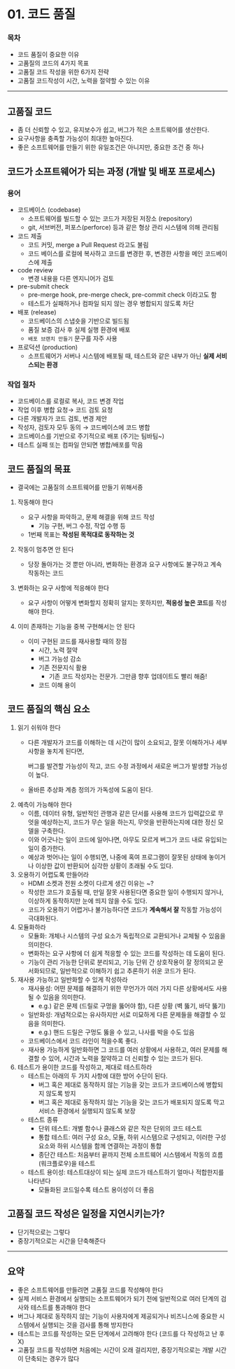 # 01. 코드 품질

### 목차

- 코드 품질이 중요한 이유
- 고품질의 코드의 4가지 목표
- 고품질 코드 작성을 위한 6가지 전략
- 고품질 코드작성이 시간, 노력을 절약할 수 있는 이유

---

## 고품질 코드

- 좀 더 신뢰할 수 있고, 유지보수가 쉽고, 버그가 적은 소프트웨어를 생산한다.
- 요구사항을 충족할 가능성이 최대한 높아진다.
- 좋은 소프트웨어를 만들기 위한 유일조건은 아니지만, 중요한 조건 중 하나

## 코드가 소프트웨어가 되는 과정 (개발 및 배포 프로세스)

### 용어

- 코드베이스 (codebase)
    - 소프트웨어를 빌드할 수 있는 코드가 저장된 저장소 (repository)
    - git, 서브버전, 퍼포스(perforce) 등과 같은 형상 관리 시스템에 의해 관리됨
- 코드 제출
    - 코드 커밋, merge a Pull Request 라고도 불림
    - 코드 베이스를 로컬에 복사하고 코드를 변경한 후, 변경한 사항을 메인 코드베이스에 제출
- code review
    - 변경 내용을 다른 엔지니어가 검토
- pre-submit check
    - pre-merge hook, pre-merge check, pre-commit check 이라고도 함
    - 테스트가 실패하거나 컴파일 되지 않는 경우 병합되지 않도록 차단
- 배포 (release)
    - 코드베이스의 스냅숏을 기반으로 빌드됨
    - 품질 보증 검사 후 실제 실행 환경에 배포
    - `배포 브랜치 만들기` 문구를 자주 사용
- 프로덕션 (production)
    - 소프트웨어가 서버나 시스템에 배포될 때, 테스트와 같은 내부가 아닌 **실제 서비스되는 환경**

### 작업 절차

- 코드베이스를 로컬로 복사, 코드 변경 작업
- 작업 이후 병합 요청→ 코드 검토 요청
- 다른 개발자가 코드 검토, 변경 제안
- 작성자, 검토자 모두 동의 → 코드베이스에 코드 병합
- 코드베이스를 기반으로 주기적으로 배포 (주기는 팀바팀~)
- 테스트 실패 또는 컴파일 안되면 병합/배포를 막음

## 코드 품질의 목표

- 결국에는 고품질의 소프트웨어를 만들기 위해서죵

1. 작동해야 한다
    - 요구 사항을 파악하고, 문제 해결을 위해 코드 작성
        - 기능 구현, 버그 수정, 작업 수행 등
    - 1번째 목표는 **작성된 목적대로 동작하는 것**

2. 작동이 멈추면 안 된다
    - 당장 돌아가는 것 뿐만 아니라, 변화하는 환경과 요구 사항에도 불구하고 계속 작동하는 코드

3. 변화하는 요구 사항에 적응해야 한다
    - 요구 사항이 어떻게 변화할지 정확히 알지는 못하지만, **적응성 높은 코드**를 작성해야 한다.

4. 이미 존재하는 기능을 중복 구현해서는 안 된다
    - 이미 구현된 코드를 재사용할 때의 장점
        - 시간, 노력 절약
        - 버그 가능성 감소
        - 기존 전문지식 활용
            - 기존 코드 작성자는 전문가. 그만큼 향후 업데이트도 빨리 해줌!
        - 코드 이해 용이

## 코드 품질의 핵심 요소

1. 읽기 쉬워야 한다
    - 다른 개발자가 코드를 이해하는 데 시간이 많이 소요되고, 잘못 이해하거나 세부 사항을 놓치게 된다면,
        
        버그를 발견할 가능성이 작고, 코드 수정 과정에서 새로운 버그가 발생할 가능성이 높다.
        
    - 올바른 추상화 계층 정의가 가독성에 도움이 된다.
2. 예측이 가능해야 한다
    - 이름, 데이터 유형, 일반적인 관행과 같은 단서를 사용해 코드가 입력값으로 무엇을 예상하는지, 코드가 무슨 일을 하는지, 무엇을 반환하는지에 대한 정신 모델을 구축한다.
    - 이와 어긋나는 일이 코드에 일어나면, 아무도 모르게 버그가 코드 내로 유입되는 일이 증가한다.
    - 예상과 벗어나는 일이 수행되면, 나중에 혹여 프로그램이 잘못된 상태에 놓이거나 이상한 값이 반환되어 심각한 상황이 초래될 수도 있다.
3. 오용하기 어렵도록 만들어라
    - HDMI 소켓과 전원 소켓이 다르게 생긴 이유는 ~?
    - 작성한 코드가 호출될 때, 만일 잘못 사용된다면 중요한 일이 수행되지 않거나, 이상하게 동작하지만 눈에 띄지 않을 수도 있다.
    - 코드가 오용하기 어렵거나 불가능하다면 코드가 **계속해서 잘** 작동할 가능성이 극대화된다.
4. 모듈화하라
    - 모듈화: 개체나 시스템의 구성 요소가 독립적으로 교환되거나 교체될 수 있음을 의미한다.
    - 변화하는 요구 사항에 더 쉽게 적응할 수 있는 코드를 작성하는 데 도움이 된다.
    - 기능이 관리 가능한 단위로 분리되고, 기능 단위 간 상호작용이 잘 정의되고 문서화되므로, 일반적으로 이해하기 쉽고 추론하기 쉬운 코드가 된다.
5. 재사용 가능하고 일반화할 수 있게 작성하라
    - 재사용성: 어떤 문제를 해결하기 위한 무언가가 여러 가지 다른 상황에서도 사용될 수 있음을 의미한다.
        - e.g.) 같은 문제 (드릴로 구멍을 뚫어야 함), 다른 상황 (벽 뚫기, 바닥 뚫기)
    - 일반화성: 개념적으로는 유사하지만 서로 미묘하게 다른 문제들을 해결할 수 있음을 의미한다.
        - e.g.) 핸드 드릴은 구멍도 뚫을 수 있고, 나사를 박을 수도 있음
    - 코드베이스에서 코드 라인이 적을수록 좋다.
    - 재사용 가능하게 일반화하면 그 코드를 여러 상황에서 사용하고, 여러 문제를 해결할 수 있어, 시간과 노력을 절약하고 더 신뢰할 수 있는 코드가 된다.
6. 테스트가 용이한 코드를 작성하고, 제대로 테스트하라
    - 테스트는 아래의 두 가지 사항에 대한 방어 수단이 된다.
        - 버그 혹은 제대로 동작하지 않는 기능을 갖는 코드가 코드베이스에 병합되지 않도록 방지
        - 버그 혹은 제대로 동작하지 않는 기능을 갖는 코드가 배포되지 않도록 막고 서비스 환경에서 실행되지 않도록 보장
    - 테스트 종류
    	+ 단위 테스트: 개별 함수나 클래스와 같은 작은 단위의 코드 테스트
    	+ 통합 테스트: 여러 구성 요소, 모듈, 하위 시스템으로 구성되고, 이러한 구성 요소와 하위 시스템을 함께 연결하는 과정이 통합
    	+ 종단간 테스트: 처음부터 끝까지 전체 소프트웨어 시스템에서 작동의 흐름 (워크플로우)을 테스트
	+ 테스트 용이성: 테스트대상이 되는 실제 코드가 테스트하기 얼마나 적합한지를 나타낸다
    	+ 모듈화된 코드일수록 테스트 용이성이 더 좋음
    	
## 고품질 코드 작성은 일정을 지연시키는가?

- 단기적으로는 그렇다
- 중장기적으로는 시간을 단축해준다

---

## 요약

- 좋은 소프트웨어를 만들려면 고품질 코드를 작성해야 한다
- 실제 서비스 환경에서 실행되는 소프트웨어가 되기 전에 일반적으로 여러 단계의 검사와 테스트를 통과해야 한다
- 버그나 제대로 동작하지 않는 기능이 사용자에게 제공되거나 비즈니스에 중요한 시스템에서 실행되는 것을 검사를 통해 방지한다
- 테스트는 코드를 작성하는 모든 단계에서 고려해야 한다 (코드를 다 작성하고 난 후 X)
- 고품질 코드를 작성하면 처음에는 시간이 오래 걸리지만, 중장기적으로는 개발 시간이 단축되는 경우가 많다   

